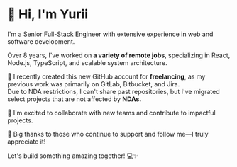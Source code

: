 <h1>👋 Hi, I'm Yurii</h1>

<p>I'm a Senior Full-Stack Engineer with extensive experience in web and software development. </p>
<p>Over 8 years, I've worked on<b> a variety of remote jobs</b>, specializing in React, Node.js, TypeScript, and scalable system architecture.</p>

<p>🔹 I recently created this new GitHub account for <b>freelancing</b>, as my previous work was primarily on GitLab, Bitbucket, and Jira. <br>
    Due to NDA restrictions, I can't share past repositories, but I've migrated select projects that are not affected by <b>NDAs.</b></p>

<p>🚀 I'm excited to collaborate with new teams and contribute to impactful projects.</p>
<p>🙏 Big thanks to those who continue to support and follow me—I truly appreciate it!</p>

Let's build something amazing together! 💻✨
